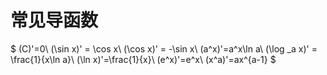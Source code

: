 # 常见导函数

$
(C)'=0\\
(\sin x)' = \cos x\\
(\cos x)' = -\sin x\\
(a^x)'=a^x\ln a\\
(\log _a x)' = \frac{1}{x\ln a}\\
(\ln x)'=\frac{1}{x}\\
(e^x)'=e^x\\
(x^a)'=ax^{a-1}
$